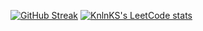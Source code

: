[![GitHub Streak](https://streak-stats.demolab.com?user=FxFurEN&theme=tokyonight&hide_border=true&date_format=M%20j%5B%2C%20Y%5D&mode=weekly&card_width=380)](https://git.io/streak-stats)     [![KnlnKS's LeetCode stats](https://leetcode-stats-six.vercel.app/api?username=FxFurEN1&theme=dark)](https://github.com/KnlnKS/leetcode-stats)


<!--
**FxFurEN/FxFurEN** is a ✨ _special_ ✨ repository because its `README.md` (this file) appears on your GitHub profile.

Here are some ideas to get you started:

- 🔭 I’m currently working on ...
- 🌱 I’m currently learning ...
- 👯 I’m looking to collaborate on ...
- 🤔 I’m looking for help with ...
- 💬 Ask me about ...
- 📫 How to reach me: ...
- 😄 Pronouns: ...
- ⚡ Fun fact: ...
-->
